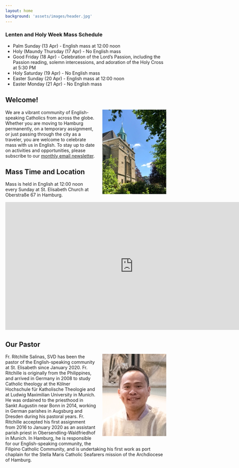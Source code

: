 ```yaml
---
layout: home
background: 'assets/images/header.jpg'
---
```


<div class="alert alert-info mb-5">
  <h3>Lenten and Holy Week Mass Schedule</h3>  
    <ul>
      <li>Palm Sunday (13 Apr) - English mass at 12:00 noon</li>
      <li>Holy (Maundy Thursday (17 Apr) - No English mass</li>
      <li>Good Friday (18 Apr) - Celebration of the Lord’s Passion, including the Passion reading, solemn intercessions, and adoration of the Holy Cross at 5:30 PM</li>
      <li>Holy Saturday (19 Apr) - No English mass</li>
      <li>Easter Sunday (20 Apr) - English mass at 12:00 noon</li>
      <li>Easter Monday (21 Apr) - No English mass</li>
      </ul>
</div>

## Welcome!
<img src="assets/images/home.jpg" alt="St. Elisabeth Church in Hamburg" style="width: 200px; float: right; margin: 0 0 20px 20px;">

We are a vibrant community of English-speaking Catholics from across the globe.
Whether you are moving to Hamburg permanently, on a temporary assignment, or just passing through the city as a traveler, you are welcome to celebrate mass with us in English.
To stay up to date on activities and opportunities, please subscribe to our [monthly email newsletter](/newsletter).

## Mass Time and Location
Mass is held in English at 12:00 noon every Sunday at St. Elisabeth Church at Oberstraße 67 in Hamburg.

<div class="map-responsive mb-5">
  <iframe width="800" height="400" id="gmap_canvas" src="https://maps.google.com/maps?q=Kath.%20Kirchengemeinde%20St.%20Elisabeth%20Hamburg&t=&z=13&ie=UTF8&iwloc=&output=embed" frameborder="0" scrolling="no" marginheight="0" marginwidth="0"></iframe>
</div>

## Our Pastor

<img src="assets/images/fr_ritchille_salinas.jpg" alt="Fr. Ritchille Salinas" style="width: 200px; float: right; margin: 0 0 20px 20px;">

Fr. Ritchille Salinas, SVD has been the pastor of the English-speaking community at St. Elisabeth since January 2020.
Fr. Ritchille is originally from the Philippines, and arrived in Germany in 2008 to study Catholic theology at the Kölner Hochschule für Katholische Theologie and at Ludwig Maximilian University in Munich.
He was ordained to the priesthood in Sankt Augustin near Bonn in 2014, working in German parishes in Augsburg and Dresden during his pastoral years.
Fr. Ritchille accepted his first assignment from 2016 to January 2020 as an assistant parish priest in Obersendling-Waldfriedhof in Munich.
In Hamburg, he is responsible for our English-speaking community, the Filipino Catholic Community, and is undertaking his first work as port chaplain for the Stella Maris Catholic Seafarers mission of the Archdiocese of Hamburg.
